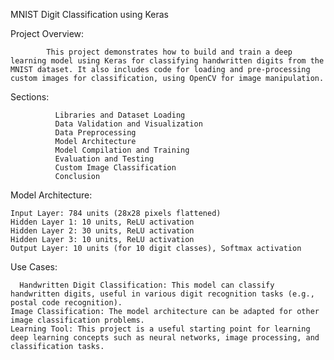 MNIST Digit Classification using Keras

Project Overview:
            
            This project demonstrates how to build and train a deep learning model using Keras for classifying handwritten digits from the MNIST dataset. It also includes code for loading and pre-processing                       custom images for classification, using OpenCV for image manipulation.

Sections:

              Libraries and Dataset Loading
              Data Validation and Visualization
              Data Preprocessing
              Model Architecture
              Model Compilation and Training
              Evaluation and Testing
              Custom Image Classification
              Conclusion

Model Architecture:
                      
    Input Layer: 784 units (28x28 pixels flattened)
    Hidden Layer 1: 10 units, ReLU activation
    Hidden Layer 2: 30 units, ReLU activation
    Hidden Layer 3: 10 units, ReLU activation
    Output Layer: 10 units (for 10 digit classes), Softmax activation
Use Cases:

      Handwritten Digit Classification: This model can classify handwritten digits, useful in various digit recognition tasks (e.g., postal code recognition).
    Image Classification: The model architecture can be adapted for other image classification problems.
    Learning Tool: This project is a useful starting point for learning deep learning concepts such as neural networks, image processing, and classification tasks.

